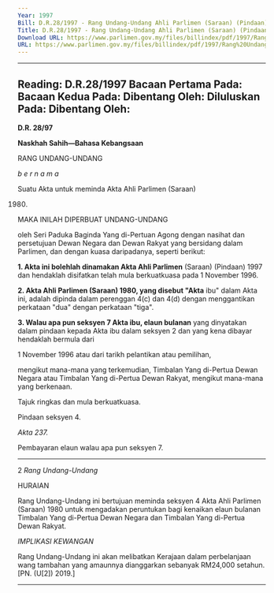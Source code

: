 ```yaml
---
Year: 1997
Bill: D.R.28/1997 - Rang Undang-Undang Ahli Parlimen (Saraan) (Pindaan) 1997 (Lulus)
Title: D.R.28/1997 - Rang Undang-Undang Ahli Parlimen (Saraan) (Pindaan) 1997 (Lulus)
Download URL: https://www.parlimen.gov.my/files/billindex/pdf/1997/Rang%20Undang-Undang%20DR%2028.pdf
URL: https://www.parlimen.gov.my/files/billindex/pdf/1997/Rang%20Undang-Undang%20DR%2028.pdf
---
```

---
Reading:
D.R.28/1997
Bacaan Pertama Pada:
Bacaan Kedua Pada:
Dibentang Oleh:
Diluluskan Pada:
Dibentang Oleh:
---

**D.R. 28/97**

**Naskhah Sahih—Bahasa Kebangsaan**

RANG UNDANG-UNDANG

_b e r n a m a_

Suatu Akta untuk meminda Akta Ahli Parlimen (Saraan)

1980.


MAKA INILAH DIPERBUAT UNDANG-UNDANG

oleh Seri Paduka Baginda Yang di-Pertuan Agong dengan
nasihat dan persetujuan Dewan Negara dan Dewan Rakyat
yang bersidang dalam Parlimen, dan dengan kuasa
daripadanya, seperti berikut:

**1. Akta ini bolehlah dinamakan Akta Ahli Parlimen**
(Saraan) (Pindaan) 1997 dan hendaklah disifatkan telah
mula berkuatkuasa pada 1 November 1996.

**2. Akta Ahli Parlimen (Saraan) 1980, yang disebut "Akta**
ibu" dalam Akta ini, adalah dipinda dalam perenggan
4(c) dan 4(d) dengan menggantikan perkataan "dua" dengan
perkataan "tiga".

**3. Walau apa pun seksyen 7 Akta ibu, elaun bulanan**
yang dinyatakan dalam pindaan kepada Akta ibu dalam
seksyen 2 dan yang kena dibayar hendaklah bermula dari

1 November 1996 atau dari tarikh pelantikan atau pemilihan,

mengikut mana-mana yang terkemudian, Timbalan Yang
di-Pertua Dewan Negara atau Timbalan Yang di-Pertua
Dewan Rakyat, mengikut mana-mana yang berkenaan.


Tajuk ringkas
dan mula
berkuatkuasa.

Pindaan
seksyen 4.

_Akta 237._

Pembayaran
elaun walau
apa pun
seksyen 7.


-----

2 _Rang Undang-Undang_

HURAIAN

Rang Undang-Undang ini bertujuan meminda seksyen 4 Akta Ahli
Parlimen (Saraan) 1980 untuk mengadakan peruntukan bagi kenaikan
elaun bulanan Timbalan Yang di-Pertua Dewan Negara dan Timbalan
Yang di-Pertua Dewan Rakyat.

_IMPLIKASI_ _KEWANGAN_

Rang Undang-Undang ini akan melibatkan Kerajaan dalam perbelanjaan
wang tambahan yang amaunnya dianggarkan sebanyak RM24,000
setahun. [PN. (U[2]) 2019.]


-----

